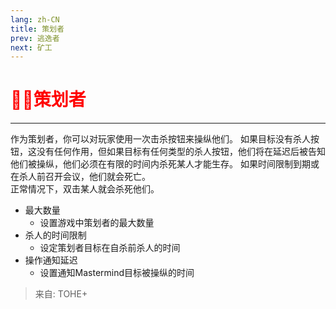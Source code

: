 ```yaml
---
lang: zh-CN
title: 策划者
prev: 逃逸者
next: 矿工
---
```


# <font color="red">🧙‍♂️<b>策划者</b></font><Badge text="Concealing" type="tip" vertical="middle"/>

***

作为策划者，你可以对玩家使用一次击杀按钮来操纵他们。 如果目标没有杀人按钮，这没有任何作用，但如果目标有任何类型的杀人按钮，他们将在延迟后被告知他们被操纵，他们必须在有限的时间内杀死某人才能生存。 如果时间限制到期或在杀人前召开会议，他们就会死亡。<br>正常情况下，双击某人就会杀死他们。

- 最大数量
  - 设置游戏中策划者的最大数量
- 杀人的时间限制
  - 设定策划者目标在自杀前杀人的时间
- 操作通知延迟
  - 设置通知Mastermind目标被操纵的时间

> 来自: TOHE+
